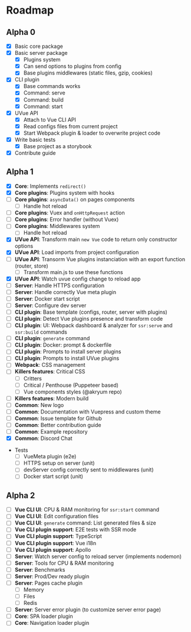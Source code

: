 # Roadmap

## Alpha 0

- [x] Basic core package
- [x] Basic server package
  - [x] Plugins system
  - [x] Can send options to plugins from config
  - [x] Base plugins middlewares (static files, gzip, cookies)
- [x] CLI plugin
  - [x] Base commands works
  - [x] Command: serve
  - [x] Command: build
  - [x] Command: start
- [x] UVue API
  - [x] Attach to Vue CLI API
  - [x] Read configs files from current project
  - [x] Start Webpack plugin & loader to overwrite project code
- [x] Write basic tests
  - [x] Base project as a storybook
- [x] Contribute guide

## Alpha 1

- [x] **Core**: Implements `redirect()`
- [x] **Core plugins**: Plugins system with hooks
- [ ] **Core plugins**: `asyncData()` on pages components
  - [ ] Handle hot reload
- [ ] **Core plugins**: Vuex and `onHttpRequest` action
- [ ] **Core plugins**: Error handler (without Vuex)
- [ ] **Core plugins**: Middlewares system
  - [ ] Handle hot reload
- [x] **UVue API**: Transform main `new Vue` code to return only constructor options
- [x] **UVue API**: Load imports from project configuration
- [ ] **UVue API**: Transorm Vue plugins instanciation with an export function (router, store)
  - [ ] Transform main.js to use these functions
- [x] **UVue API**: Watch uvue config change to reload app
- [ ] **Server**: Handle HTTPS configuration
- [ ] **Server**: Handle correctly Vue meta plugin
- [ ] **Server**: Docker start script
- [ ] **Server**: Configure dev server
- [ ] **CLI plugin**: Base template (configs, router, server with plugins)
- [ ] **CLI plugin**: Detect Vue plugins presence and transform code
- [ ] **CLI plugin**: UI: Webpack dashboard & analyzer for `ssr:serve` and `ssr:build` commands
- [ ] **CLI plugin**: `generate` command
- [ ] **CLI plugin**: Docker: prompt & dockerfile
- [ ] **CLI plugin**: Prompts to install server plugins
- [ ] **CLI plugin**: Prompts to install UVue plugins
- [ ] **Webpack**: CSS management
- [ ] **Killers features**: Critical CSS
  - [ ] Critters
  - [ ] Critical / Penthouse (Puppeteer based)
  - [ ] Vue components styles (@akryum repo)
- [ ] **Killers features**: Modern build
- [ ] **Common**: New logo
- [ ] **Common**: Documentation with Vuepress and custom theme
- [ ] **Common**: Issue template for Github
- [ ] **Common**: Better contribution guide
- [ ] **Common**: Example repository
- [x] **Common**: Discord Chat
- Tests
  - [ ] VueMeta plugin (e2e)
  - [ ] HTTPS setup on server (unit)
  - [ ] devServer config correctly sent to middlewares (unit)
  - [ ] Docker start script (unit)

## Alpha 2

- [ ] **Vue CLI UI**: CPU & RAM monitoring for `ssr:start` command
- [ ] **Vue CLI UI**: Edit configuration files
- [ ] **Vue CLI UI**: `generate` command: List generated files & size
- [ ] **Vue CLI plugin support**: E2E tests with SSR mode
- [ ] **Vue CLI plugin support**: TypeScript
- [ ] **Vue CLI plugin support**: Vue i18n
- [ ] **Vue CLI plugin support**: Apollo
- [ ] **Server**: Watch server config to reload server (implements nodemon)
- [ ] **Server**: Tools for CPU & RAM monitoring
- [ ] **Server**: Benchmarks
- [ ] **Server**: Prod/Dev ready plugin
- [ ] **Server**: Pages cache plugin
  - [ ] Memory
  - [ ] Files
  - [ ] Redis
- [ ] **Server**: Server error plugin (to customize server error page)
- [ ] **Core**: SPA loader plugin
- [ ] **Core**: Navigation loader plugin
